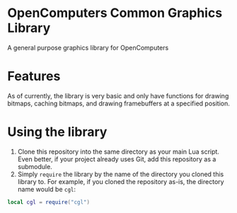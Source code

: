 # OpenComputers **C**ommon **G**raphics **L**ibrary
A general purpose graphics library for OpenComputers

# Features
As of currently, the library is very basic and only have functions for drawing bitmaps, caching bitmaps, and drawing framebuffers at a specified position.

# Using the library
1. Clone this repository into the same directory as your main Lua script. Even better, if your project already uses Git, add this repository as a submodule.
2. Simply `require` the library by the name of the directory you cloned this library to. For example, if you cloned the repository as-is, the directory name would be `cgl`:
```lua
local cgl = require("cgl")
```
